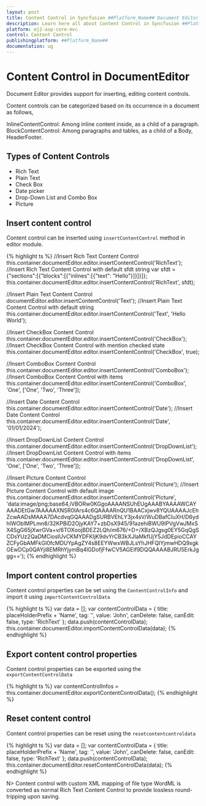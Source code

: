 ```yaml
---
layout: post
title: Content Control in Syncfusion ##Platform_Name## Document Editor Component 
description: Learn here all about Content Control in Syncfusion ##Platform_Name## Document Editor component of Syncfusion Essential JS 2 and more.
platform: ej2-asp-core-mvc
control: Content Control
publishingplatform: ##Platform_Name##
documentation: ug
---
```



# Content Control in DocumentEditor

Document Editor provides support for inserting, editing content controls.

Content controls can be categorized based on its occurrence in a document as follows,

InlineContentControl: Among inline content inside, as a child of a paragraph. BlockContentControl: Among paragraphs and tables, as a child of a Body, HeaderFooter.

## Types of Content Controls

* Rich Text
* Plain Text
* Check Box
* Date picker
* Drop-Down List and Combo Box
* Picture

## Insert content control

Content control can be inserted using `insertContentControl` method in editor module.

{% highlight ts %}
//Insert Rich Text Content Control
this.container.documentEditor.editor.insertContentControl('RichText');
//Insert Rich Text Content Control with default sfdt string
var sfdt = {"sections":[{"blocks":[{"inlines":[{"text": "Hello"}]}]}]};
this.container.documentEditor.editor.insertContentControl('RichText', sfdt);

//Insert Plain Text Content Control
documentEditor.editor.insertContentControl('Text');
//Insert Plain Text Content Control with default string
this.container.documentEditor.editor.insertContentControl('Text', 'Hello World');

//Insert CheckBox Content Control
this.container.documentEditor.editor.insertContentControl('CheckBox');
//Insert CheckBox Content Control with mention checked state
this.container.documentEditor.editor.insertContentControl('CheckBox', true);

//Insert ComboBox Content Control
this.container.documentEditor.editor.insertContentControl('ComboBox');
//Insert ComboBox Content Control with items
this.container.documentEditor.editor.insertContentControl('ComboBox', 'One', ['One', 'Two', 'Three']);

//Insert Date Content Control
this.container.documentEditor.editor.insertContentControl('Date');
//Insert Date Content Control
this.container.documentEditor.editor.insertContentControl('Date', '01/01/2024');

//Insert DropDownList Content Control
this.container.documentEditor.editor.insertContentControl('DropDownList');
//Insert DropDownList Content Control with items
this.container.documentEditor.editor.insertContentControl('DropDownList', 'One', ['One', 'Two', 'Three']);

//Insert Picture Content Control
this.container.documentEditor.editor.insertContentControl('Picture');
//Insert Picture Content Control with default image
this.container.documentEditor.editor.insertContentControl('Picture', 'data:image/png;base64,iVBORw0KGgoAAAANSUhEUgAAABYAAAAWCAYAAADEtGw7AAAAAXNSR0IArs4c6QAAAARnQU1BAACxjwv8YQUAAAAJcEhZcwAADsMAAA7DAcdvqGQAAADgSURBVEhLY3jx4sV/WuDBafCluXH/D6ydhlWObIMPLmn8/32KPBiD2OjyKAY7+zbDsX945/91azehiBWU9IPVgVwJMxSX4SgG65jXwrGVa+v/6TOXoojBDEZ2LQh/m676/+D+/XBzQJgsg0EY5GqQgSCDsYUz2QaDMCiosIUvCKMYDFKIjK9dvYrCB3kXJIaMkfUjY5JdDEpioCCAYZCFyGbAMFkGI0fcMDUYpAgZY4s8EEYWwxWBJLsYhJHFQIYjmwHDQ9xgkGEwDCp0QAYji8EMRhYjymBq4lGDofjFfwCV5AGEIf9DQQAAAABJRU5ErkJggg==');
{% endhighlight %}

## Import content control properties

Content control properties can be set using the `ContentControlInfo` and import it using `importContentControlData`

{% highlight ts %}
var data = [];
var contentControlData = { title: placeHolderPrefix + 'Name', tag: '', value: 'John', canDelete: false, canEdit: false, type: 'RichText' };
data.push(contentControlData);
this.container.documentEditor.importContentControlData(data);
{% endhighlight %}

## Export content control properties

Content control properties can be exported using the `exportContentControlData`

{% highlight ts %}
var contentControlInfos = this.container.documentEditor.exportContentControlData();
{% endhighlight %}

## Reset content control

Content control properties can be reset using the `resetcontentcontroldata`

{% highlight ts %}
var data = [];
var contentControlData = { title: placeHolderPrefix + 'Name', tag: '', value: 'John', canDelete: false, canEdit: false, type: 'RichText' };
data.push(contentControlData);
this.container.documentEditor.resetContentControlData(data);
{% endhighlight %}

N> Content control with custom XML mapping of file type WordML is converted as normal Rich Text Content Control to provide lossless round-tripping upon saving.
